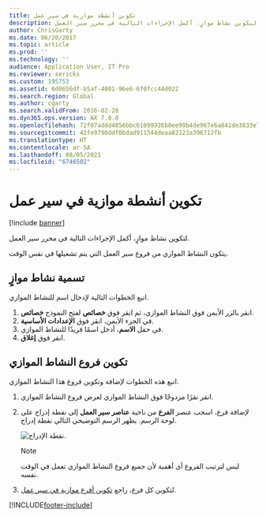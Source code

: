 ```yaml
---
title: تكوين أنشطة موازية في سير عمل
description: لتكوين نشاط موازٍ، أكمل الإجراءات التالية في محرر سير العمل.
author: ChrisGarty
ms.date: 06/20/2017
ms.topic: article
ms.prod: ''
ms.technology: ''
audience: Application User, IT Pro
ms.reviewer: sericks
ms.custom: 195753
ms.assetid: 6d0656df-b5af-4001-96e6-6f0fcc44d022
ms.search.region: Global
ms.author: cgarty
ms.search.validFrom: 2016-02-28
ms.dyn365.ops.version: AX 7.0.0
ms.openlocfilehash: 72f07addd4856bbc61099926b0ee99b4de967e6a841de3833e72e89d4a038b55
ms.sourcegitcommit: 42fe9790ddf0bdad911544deaa82123a396712fb
ms.translationtype: HT
ms.contentlocale: ar-SA
ms.lasthandoff: 08/05/2021
ms.locfileid: "6746502"
---
```

# <a name="configure-parallel-activities-in-a-workflow"></a>تكوين أنشطة موازية في سير عمل

[!include [banner](../includes/banner.md)]

لتكوين نشاط موازٍ، أكمل الإجراءات التالية في محرر سير العمل.

يتكون النشاط الموازي من فروع سير العمل التي يتم تشغيلها في نفس الوقت.

## <a name="name-a-parallel-activity"></a>تسمية نشاط موازٍ

اتبع الخطوات التالية لإدخال اسم للنشاط الموازي.

1. انقر بالزر الأيمن فوق النشاط الموازي، ثم انقر فوق **خصائص** لفتح النموذج **خصائص**.
2. في الجزء الأيمن، انقر فوق **الإعدادات الأساسية‬**.
3. في حقل **الاسم**، أدخل اسمًا فريدًا للنشاط الموازي.
4. انقر فوق **إغلاق**.

## <a name="configure-the-branches-of-a-parallel-activity"></a>تكوين فروع النشاط الموازي

اتبع هذه الخطوات لإضافة وتكوين فروع هذا النشاط الموازي.

1. انقر نقرًا مزدوجًا فوق النشاط الموازي لعرض فروع النشاط الموازي.
2. لإضافة فرع، اسحب عنصر **الفرع** من ناحية **عناصر سير العمل** إلى نقطة إدراج على لوحة الرسم. يظهر الرسم التوضيحي التالي نقطة إدراج.

    ![نقطة الإدراج.](./media/workflow_insertionpoint.gif)

    > [!NOTE]
    > ليس لترتيب الفروع أي أهمية لأن جميع فروع النشاط الموازي تعمل في الوقت نفسه.

3. لتكوين كل فرع، راجع [تكوين أفرع موازية في سير عمل](configure-parallel-branch-workflow.md).


[!INCLUDE[footer-include](../../../includes/footer-banner.md)]